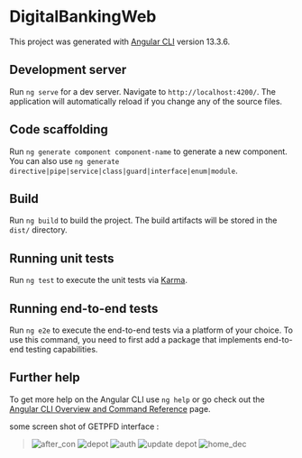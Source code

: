 # DigitalBankingWeb

This project was generated with [Angular CLI](https://github.com/angular/angular-cli) version 13.3.6.

## Development server

Run `ng serve` for a dev server. Navigate to `http://localhost:4200/`. The application will automatically reload if you change any of the source files.

## Code scaffolding

Run `ng generate component component-name` to generate a new component. You can also use `ng generate directive|pipe|service|class|guard|interface|enum|module`.

## Build

Run `ng build` to build the project. The build artifacts will be stored in the `dist/` directory.

## Running unit tests

Run `ng test` to execute the unit tests via [Karma](https://karma-runner.github.io).

## Running end-to-end tests

Run `ng e2e` to execute the end-to-end tests via a platform of your choice. To use this command, you need to first add a package that implements end-to-end testing capabilities.

## Further help

To get more help on the Angular CLI use `ng help` or go check out the [Angular CLI Overview and Command Reference](https://angular.io/cli) page.

some screen shot of GETPFD interface :
>![after_con](https://github.com/AhmedKharbouch/Gestion_GETPFD/assets/102327247/470eeef4-7f2b-44ec-8016-63277ec6601b)
>![depot](https://github.com/AhmedKharbouch/Gestion_GETPFD/assets/102327247/77062c58-8c9a-4858-b223-e1f35743280f)
>![auth](https://github.com/AhmedKharbouch/Gestion_GETPFD/assets/102327247/ae63f69b-88e0-4a99-9234-6c2f7d03c7ee)
>![update depot](https://github.com/AhmedKharbouch/Gestion_GETPFD/assets/102327247/47a4f58e-0853-4bfe-bfef-5e1c34d1b773)
>![home_dec](https://github.com/AhmedKharbouch/Gestion_GETPFD/assets/102327247/9a9e600c-43c6-4709-b8bd-24a82cfa624a)
